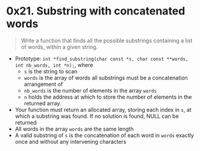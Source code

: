 # 0x21. Substring with concatenated words
>Write a function that finds all the possible substrings containing a list of words, within a given string.

* Prototype: `int *find_substring(char const *s, char const **words, int nb_words, int *n);`, where
    * `s` is the string to scan
    * `words` is the array of words all substrings must be a concatenation arrangement of
    * `nb_words` is the number of elements in the array `words`
    * `n` holds the address at which to store the number of elements in the returned array.
* Your function must return an allocated array, storing each index in `s`, at which a substring was found. If no solution is found, NULL can be returned
* All words in the array `words` are the same length
* A valid substring of `s` is the concatenation of each word in `words` exactly once and without any intervening characters